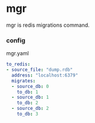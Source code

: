 # mgr
mgr is redis migrations command.

### config

mgr.yaml

```yaml
to_redis:
- source_file: "dump.rdb"
  address: "localhost:6379"
  migrates:
  - source_db: 0
    to_db: 1
  - source_db: 1
    to_db: 2
  - source_db: 2
    to_db: 3
```
